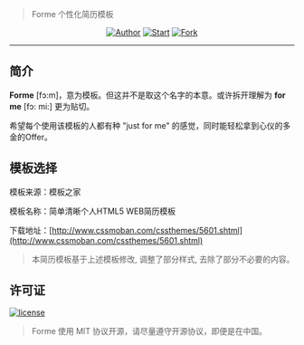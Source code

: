 > Forme 个性化简历模板

<p align="center">
<a href="https://github.com/zhaohaihao"><img alt="Author" src="https://img.shields.io/badge/author-hilox-FF4500.svg"/></a>
<a href="https://github.com/zhaohaihao/forme/stargazers"><img alt="Start" src="https://img.shields.io/github/stars/zhaohaihao/forme.svg?label=Stars&style=social"/></a>
<a href="https://github.com/zhaohaihao/forme/network/members"><img alt="Fork" src="https://img.shields.io/github/forks/zhaohaihao/forme.svg?label=Forks&style=social"/></a>
</p>

------------------------------
## 简介

**Forme** [fɔ:m]，意为模板。但这并不是取这个名字的本意。或许拆开理解为 **for me** [fɔ: mi:] 更为贴切。

希望每个使用该模板的人都有种 "just for me" 的感觉，同时能轻松拿到心仪的多金的Offer。

## 模板选择

模板来源：模板之家

模板名称：简单清晰个人HTML5 WEB简历模板

下载地址：[http://www.cssmoban.com/cssthemes/5601.shtml](http://www.cssmoban.com/cssthemes/5601.shtml)

> 本简历模板基于上述模板修改, 调整了部分样式, 去除了部分不必要的内容。

## 许可证
[![license](https://img.shields.io/github/license/zhaohaihao/forme.svg)](https://github.com/zhaohaihao/forme/blob/master/LICENSE)
> Forme 使用 MIT 协议开源，请尽量遵守开源协议，即便是在中国。
